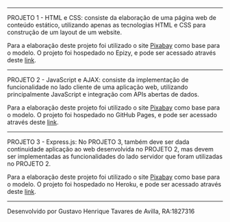 ------------------------------------------------------------------------------------------------------------------------------------------

PROJETO 1 - HTML e CSS: consiste da elaboração de uma página web de conteúdo estático, utilizando apenas as tecnologias HTML e CSS para construção de um layout de um website.

Para a elaboração deste projeto foi utilizado o site <a href="https://www.pixabay.com">Pixabay</a> como base para o modelo.
O projeto foi hospedado no Epizy, e pode ser acessado através deste <a href="http://pixabay-proj1.epizy.com/">link</a>.

------------------------------------------------------------------------------------------------------------------------------------------

PROJETO 2 - JavaScript e AJAX: consiste da implementação de funcionalidade no lado cliente de uma aplicação web, utilizando principalmente JavaScript e integração com APIs abertas de dados.

Para a elaboração deste projeto foi utilizado o site <a href="https://www.pixabay.com">Pixabay</a> como base para o modelo.
O projeto foi hospedado no GitHub Pages, e pode ser acessado através deste <a href="https://gustavoavilla.github.io/projeto-progweb">link</a>.

------------------------------------------------------------------------------------------------------------------------------------------

PROJETO 3 - Express.js: No PROJETO 3, também deve ser dada continuidade aplicação ao web desenvolvida no PROJETO 2, mas devem ser implementadas as funcionalidades do lado servidor que foram utilizadas no PROJETO 2.

Para a elaboração deste projeto foi utilizado o site <a href="https://www.pixabay.com">Pixabay</a> como base para o modelo.
O projeto foi hospedado no Heroku, e pode ser acessado através deste <a href="https://loom.com">link</a>.

------------------------------------------------------------------------------------------------------------------------------------------
Desenvolvido por Gustavo Henrique Tavares de Avilla, RA:1827316
